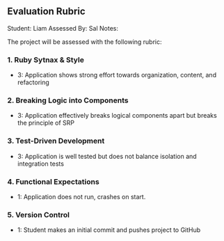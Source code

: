 ## Evaluation Rubric

Student: Liam
Assessed By: Sal
Notes:

The project will be assessed with the following rubric:

### 1. Ruby Sytnax & Style

* 3:  Application shows strong effort towards organization, content, and refactoring

### 2. Breaking Logic into Components

* 3: Application effectively breaks logical components apart but breaks the principle of SRP

### 3. Test-Driven Development

* 3: Application is well tested but does not balance isolation and integration tests

### 4. Functional Expectations

* 1: Application does not run, crashes on start.

### 5. Version Control

* 1: Student makes an initial commit and pushes project to GitHub
